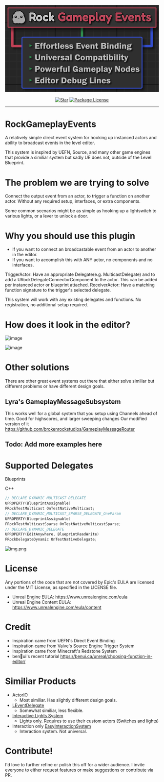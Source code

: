 <div align="center">
  <a href="https://github.com/brokenrockstudios/RockGameplayEvents">
    <img src="docs/images/banner-640.png" alt="Banner">
  </a>
</div>

<div align="center">
  
[![Star][star-image]][star-url]
[![Package License][package-license-image]][package-license-url]

</div>

<hr>

# RockGameplayEvents
A relatively simple direct event system for hooking up instanced actors and ability to broadcast events in the level editor.

This system is inspired by UEFN, Source, and many other game engines that provide a similiar system but sadly UE does not, outside of the Level Blueprint.

# The problem we are trying to solve
Connect the output event from an actor, to trigger a function on another actor.  Without any required setup, interfaces, or extra components.

Some common scenarios might be as simple as hooking up a lightswitch to various lights, or a lever to unlock a door.


# Why you should use this plugin

* If you want to connect an broadcastable event from an actor to another in the editor. 
* If you want to accomplish this with ANY actor, no components and no interfaces.

TriggerActor: Have an appropriate Delegate(e.g. MulticastDelegate) and to add a URockDelegateConnectorComponent to the actor. This can be added per instanced actor or blueprint attached.
ReceiverActor: Have a matching function signature to the trigger's selected delegate. 

This system will work with any existing delegates and functions. No registration, no additional setup required.

# How does it look in the editor?

![image](https://github.com/user-attachments/assets/22787026-773a-46a0-b7fc-7b96044718ea)

![image](https://github.com/user-attachments/assets/decf118c-55c7-433a-afae-5ff432b9041d)


# Other solutions

There are other great event systems out there that either solve similiar but different problems or have different design goals.

## Lyra's GameplayMessageSubsystem
This works well for a global system that you setup using Channels ahead of time. Good for highscores, and larger sweeping changes
Our modified version of it https://github.com/brokenrockstudios/GameplayMessageRouter

## Todo: Add more examples here



# Supported Delegates

Blueprints

C++
```cpp
// DECLARE_DYNAMIC_MULTICAST_DELEGATE
UPROPERTY(BlueprintAssignable)
FRockTestMulticast OnTestNativeMulticast;
// DECLARE_DYNAMIC_MULTICAST_SPARSE_DELEGATE_OneParam
UPROPERTY(BlueprintAssignable)
FRockTestMulticastSparse OnTestNativeMulticastSparse;
// DECLARE_DYNAMIC_DELEGATE
UPROPERTY(EditAnywhere, BlueprintReadWrite)
FRockDelegateDynamic OnTestNativeDelegate;
```

![img.png](img.png)

# License

Any portions of the code that are not covered by Epic's EULA are licensed under the MIT License, as specified in the LICENSE file.

- Unreal Engine EULA: https://www.unrealengine.com/eula
- Unreal Engine Content EULA: https://www.unrealengine.com/eula/content

# Credit

* Inspiration came from UEFN's Direct Event Binding
* Inspiration came from Valve's Source Engine Trigger System
* Inspiration came from Minecraft's Redstone System
* ben🍃ui's recent tutorial https://benui.ca/unreal/choosing-function-in-editor/

# Similiar Products

* [ActorIO](https://github.com/HorizonGamesRoland/ActorIO/tree/main)
    * Most similiar. Has slightly different design goals.
* [LEventDelegate](https://github.com/liufei2008/LEventDelegate/tree/5.2)
    * Somewhat similiar, less flexible.
* [Interactive Lights System](https://www.fab.com/listings/e1062ebc-abd9-4688-bedc-c34ba95409a6)
    * Lights only. Requires to use their custom actors (Switches and lights)
* Interaction only [EasyInteractionSystem](https://www.fab.com/listings/dbb8f567-d3cd-43e9-8e9d-3bfceb2eaff9)
    * Interaction system. Not universal.

# Contribute!

I'd love to further refine or polish this off for a wider audience. I invite everyone to either request features or make suggestions or contribute via PR. 



[star-url]: https://github.com/brokenrockstudios/RockGameplayEvents/stargazers
[star-image]: https://img.shields.io/github/stars/brokenrockstudios/RockGameplayEvents?label=stars&style=plastic&color=blue
[package-license-url]: https://opensource.org/licenses/MIT
[package-license-image]: https://img.shields.io/badge/License-MIT-blue.svg?style=plastic&color=green
[issues-open-image]: https://img.shields.io/github/issues/brokenrockstudios/RockGameplayEvents?label=Issues&style=plastic
[issues-url]: https://github.com/brokenrockstudios/RockGameplayEvents/issues
